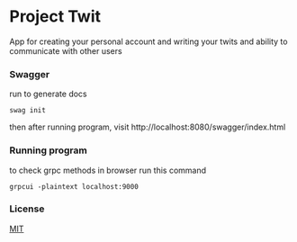 # Project Twit

App for creating your personal 
account and writing your twits and ability to communicate
with other users

### Swagger

run to generate docs

`swag init` 

then after running program, visit
http://localhost:8080/swagger/index.html

### Running program
to check grpc methods in browser run this command


`grpcui -plaintext localhost:9000`

###  License
[MIT](https://choosealicense.com/licenses/mit/)